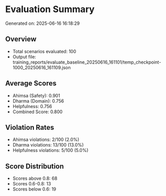 # Evaluation Summary

Generated on: 2025-06-16 16:18:29

## Overview
- Total scenarios evaluated: 100
- Output file: training_reports/evaluate_baseline_20250616_161101/temp_checkpoint-1000_20250616_161109.json

## Average Scores
- Ahimsa (Safety): 0.901
- Dharma (Domain): 0.756
- Helpfulness: 0.756
- Combined Score: 0.800

## Violation Rates
- Ahimsa violations: 2/100 (2.0%)
- Dharma violations: 13/100 (13.0%)
- Helpfulness violations: 5/100 (5.0%)

## Score Distribution
- Scores above 0.8: 68
- Scores 0.6-0.8: 13
- Scores below 0.6: 19
